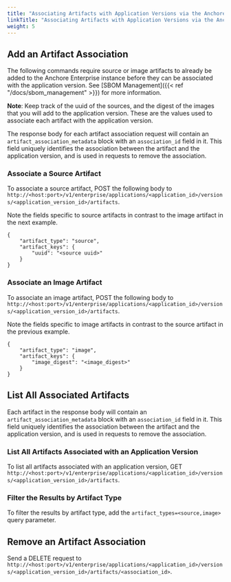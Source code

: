 ```yaml
---
title: "Associating Artifacts with Application Versions via the Anchore API"
linkTitle: "Associating Artifacts with Application Versions via the Anchore API"
weight: 5
---
```



## Add an Artifact Association

The following commands require source or image artifacts to already be added to the Anchore Enterprise instance before they can be associated with the application version. See [SBOM Management]({{< ref "/docs/sbom_management" >}}) for more information.

**Note**: Keep track of the uuid of the sources, and the digest of the images that you will add to the application version. These are the values used to associate each artifact with the application version.

The response body for each artifact association request will contain an `artifact_association_metadata` block with an `association_id` field in it. This field uniquely identifies the association between the artifact and the application version, and is used in requests to remove the association.


### Associate a Source Artifact

To associate a source artifact, POST the following body to `http://<host:port>/v1/enterprise/applications/<application_id>/versions/<application_version_id>/artifacts`.

Note the fields specific to source artifacts in contrast to the image artifact in the next example.

```
{
    "artifact_type": "source",
    "artifact_keys": {
        "uuid": "<source uuid>"
    }
}
```

### Associate an Image Artifact

To associate an image artifact, POST the following body to `http://<host:port>/v1/enterprise/applications/<application_id>/versions/<application_version_id>/artifacts`.

Note the fields specific to image artifacts in contrast to the source artifact in the previous example.

```
{
    "artifact_type": "image",
    "artifact_keys": {
        "image_digest": "<image_digest>"
    }
}
```

## List All Associated Artifacts

Each artifact in the response body will contain an `artifact_association_metadata` block with an `association_id` field in it. This field uniquely identifies the association between the artifact and the application version, and is used in requests to remove the association.

### List All Artifacts Associated with an Application Version

To list all artifacts associated with an application version, GET `http://<host:port>/v1/enterprise/applications/<application_id>/versions/<application_version_id>/artifacts`.

### Filter the Results by Artifact Type

To filter the results by artifact type, add the `artifact_types=<source,image>` query parameter.

## Remove an Artifact Association

Send a DELETE request to `http://<host:port>/v1/enterprise/applications/<application_id>/versions/<application_version_id>/artifacts/<association_id>`.








